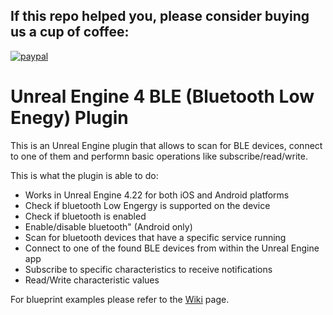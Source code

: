 ## If this repo helped you, please consider buying us a cup of coffee:

[![paypal](https://www.paypalobjects.com/en_US/i/btn/btn_donateCC_LG.gif)](https://www.paypal.com/cgi-bin/webscr?cmd=_s-xclick&hosted_button_id=8JXUYRFCZMR7G)

# Unreal Engine 4 BLE (Bluetooth Low Enegy) Plugin

This is an Unreal Engine plugin that allows to scan for BLE devices, connect to one of them and performn basic operations like subscribe/read/write.

This is what the plugin is able to do:
- Works in Unreal Engine 4.22 for both iOS and Android platforms
- Check if bluetooth Low Engergy is supported on the device
- Check if bluetooth is enabled
- Enable/disable bluetooth" (Android only)
- Scan for bluetooth devices that have a specific service running
- Connect to one of the found BLE devices from within the Unreal Engine app
- Subscribe to specific characteristics to receive notifications
- Read/Write characteristic values

For blueprint examples please refer to the [Wiki](https://github.com/NinevaStudios/BleUtilitiesPluginUnreal/wiki) page.
